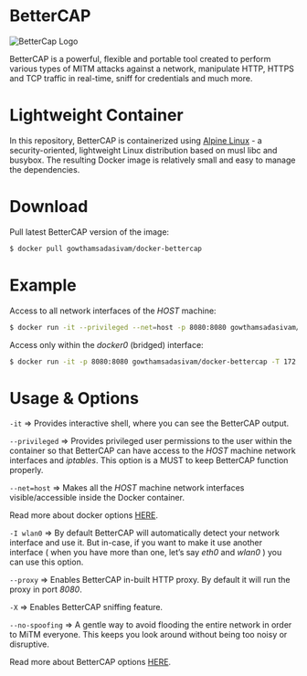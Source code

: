 ﻿# **BetterCAP**

![BetterCap Logo](https://www.bettercap.org/assets/logo.png
 "")

BetterCAP is a powerful, flexible and portable tool created to perform various types of MITM attacks against a network, manipulate HTTP, HTTPS and TCP traffic in real-time, sniff for credentials and much more.

# Lightweight Container

In this repository, BetterCAP is containerized using [Alpine Linux](https://alpinelinux.org/ "") -  a security-oriented, lightweight Linux distribution based on musl libc and busybox. The resulting Docker image is relatively small and easy to manage the dependencies.

# Download

Pull latest BetterCAP version of the image:

```sh
$ docker pull gowthamsadasivam/docker-bettercap
```

# Example

Access to all network interfaces of the *HOST* machine:

```sh
$ docker run -it --privileged --net=host -p 8080:8080 gowthamsadasivam/docker-bettercap -T 192.168.0.3 -I wlan0 --proxy -X --no-spoofing
```

Access only within the *docker0* (bridged) interface:

```sh
$ docker run -it -p 8080:8080 gowthamsadasivam/docker-bettercap -T 172.17.0.3 --proxy -X --no-spoofing
```

# Usage & Options

`-it` => Provides interactive shell, where you can see the BetterCAP output.

`--privileged` => Provides privileged user permissions to the user within the container so that BetterCAP can have access to the *HOST* machine network interfaces and *iptables*. This option is a MUST to keep BetterCAP function properly.

`--net=host` => Makes all the *HOST* machine network interfaces visible/accessible inside the Docker container.

Read more about docker options [HERE](https://docs.docker.com/engine/reference/run/ "").

`-I wlan0` => By default BetterCAP will automatically detect your network interface and use it. But in-case, if you want to make it use another interface ( when you have more than one, let’s say *eth0* and *wlan0* ) you can use this option.

`--proxy` => Enables BetterCAP in-built HTTP proxy. By default it will run the proxy in port *8080*.

`-X` => Enables BetterCAP sniffing feature.

`--no-spoofing` => A gentle way to avoid flooding the entire network in order to MiTM everyone. This keeps you look around without being too noisy or disruptive.

Read more about BetterCAP options [HERE](https://bettercap.org/docs/main.html "").
